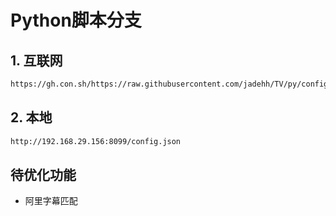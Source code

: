 # Python脚本分支

## 1. 互联网

```bash
https://gh.con.sh/https://raw.githubusercontent.com/jadehh/TV/py/config.json
```

## 2. 本地

```bash
http://192.168.29.156:8099/config.json
```

## 待优化功能
* 阿里字幕匹配
